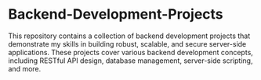 # Backend-Development-Projects
This repository contains a collection of backend development projects that demonstrate my skills in building robust, scalable, and secure server-side applications. These projects cover various backend development concepts, including RESTful API design, database management, server-side scripting, and more.
